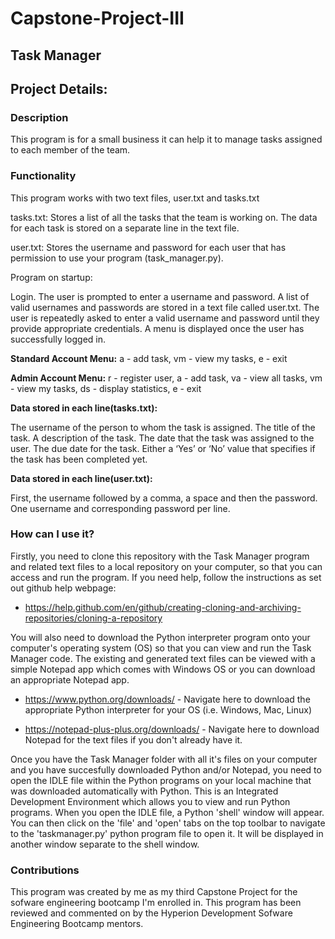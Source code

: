 # Capstone-Project-III

## Task Manager

## Project Details:

### Description

This program is for a small business it can help it to manage tasks assigned to each member of the team.

### Functionality

This program works with two text files, user.txt and tasks.txt

tasks.txt:
Stores a list of all the tasks that the team is working on.
The data for each task is stored on a separate line in the text file.

user.txt:
Stores the username and password for each user that has
permission to use your program (task_manager.py).

Program on startup:

Login. The user is prompted to enter a username and
password. A list of valid usernames and passwords are stored in a
text file called user.txt. 
The user is repeatedly asked to enter a valid username and password until they provide
appropriate credentials.
A menu is displayed once the user has successfully logged in.

**Standard Account Menu:**
a - add task, 
vm - view my tasks, 
e - exit

**Admin Account Menu:**
r - register user, 
a - add task, 
va - view all tasks, 
vm - view my tasks, 
ds - display statistics, 
e - exit

**Data stored in each line(tasks.txt):**

The username of the person to whom the task is assigned.
The title of the task.
A description of the task.
The date that the task was assigned to the user.
The due date for the task.
Either a ‘Yes’ or ‘No’ value that specifies if the task has been
completed yet.

**Data stored in each line(user.txt):**

First, the username followed by a comma, a space and then
the password.
One username and corresponding password per line.

### How can I use it?

Firstly, you need to clone this repository with the Task Manager program and related text files 
to a local repository on your computer, so that you can access and run the program. If you need 
help, follow the instructions as set out github help webpage:

* https://help.github.com/en/github/creating-cloning-and-archiving-repositories/cloning-a-repository

You will also need to download the Python interpreter program onto your computer's operating system (OS) 
so that you can view and run the Task Manager code. The existing and generated text files can be viewed 
with a simple Notepad app which comes with Windows OS or you can download an appropriate Notepad app.

* https://www.python.org/downloads/ - Navigate here to download the appropriate Python interpreter for your OS (i.e. Windows, Mac, Linux)

* https://notepad-plus-plus.org/downloads/ - Navigate here to download Notepad for the text files if you don't already have it.

Once you have the Task Manager folder with all it's files on your computer and you have succesfully downloaded Python and/or 
Notepad, you need to open the IDLE file within the Python programs on your local machine that was downloaded automatically 
with Python. This is an Integrated Development Environment which allows you to view and run Python programs. When 
you open the IDLE file, a Python 'shell' window will appear. You can then click on the 'file' and 'open' tabs on 
the top toolbar to navigate to the 'taskmanager.py' python program file to open it. It will be displayed in another 
window separate to the shell window.

### Contributions

This program was created by me as my third Capstone Project for the sofware engineering bootcamp I'm enrolled in. 
This program has been reviewed and commented on by the Hyperion Development Sofware Engineering Bootcamp mentors.
